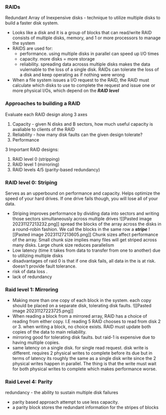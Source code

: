 ### RAIDs
Redundant Array of Inexpensive disks - technique to utilize multiple disks to build a faster disk system.
- Looks like a disk and it is a group of blocks that can read/write RAID consists of multiple disks, memory, and 1 or more processors to manage the system 
- RAIDS are used for:
	- performance. using multiple disks in parallel can speed up I/O times 
	- capacity. more disks = more storage 
	- reliability. spreading data acrosss multiple disks makes the data vulernable to the loss of a single disk. RAIDs can tolerate the loss of a disk and keep operating as if nothing were wrong
- When a file system issues a I/O request to the RAID, the RAID must calculate which disks to use to complete the request and issue one or more physical I/Os, which depend on the ***RAID level*** 


### Approaches to building a RAID
Evaluate each RAID design along 3 axes
1. Capacity - given N disks and B sectors, how much useful capacity is avaliable to clients of the RAID
2. Reliability - how many disk faults can the given design tolerate?
3. Performance

3 Important RAID designs:
1. RAID level 0 (stripping)
2. RAID level 1 (mirroring)
3. RAID levels 4/5 (parity-based redundancy)

### RAID level 0: Striping
Serves as an upperbound on performance and capacity.  Helps optimize the speed of your hard drives. If one drive fails though, you will lose all of your data. 
- Striping improves performance by dividing data into sectors and writing those sectors simultaneously across multiple drives 
![[Pasted image 20231127213232.png]]
spread the blocks of the array across the disks in a round-robin fashion. We call the blocks in the same row a ***stripe*** 
![[Pasted image 20231127213605.png]]
Chunk sizes affect performance of the array. Small chunk size implies many files will get striped across many disks. Large chunk size reduces parallelism 
- Low latency (time it takes from data to transfer from one to another) due to utilizing multiple disks 
- disadvantages of raid 0 is that if one disk fails, all data in the is at risk. doesn't provide fault tolerance. 
- risk of data loss . 
- lack of redundancy 


### Raid level 1: Mirroring
- Making more than one copy of each block in the system. each copy should be placed on a separate disk, tolerating disk faults. 
![[Pasted image 20231127223725.png]]
- When reading a block from a mirrored array, RAID has a choice of reading from either copy. I.E reading 5 RAID chooses to read from disk 2 or 3. when writing a block, no choice exists. RAID must update both copies of the data to main reliability. 
- mirroring good for tolerating disk faults. but raid-1 is expensive due to having multiple copies. 
- same latency on a single disk. for single read request. disk write is different. requires 2 physical writes to complete before its due but in terms of latency its roughly the same as a single disk write since the 2 physical writes happen in parallel. The thing is that the write must wait for both physical writes to complete which makes performance worse. 

### Raid Level 4: Parity
redundancy - the ability to sustain multiple disk failures 
- parity based approach attempt to use less capacity.
- a parity block stores the redundant information for the stripes of blocks 